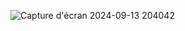 ![Capture d'écran 2024-09-13 204042](https://github.com/user-attachments/assets/669ed8b5-bf95-4313-8d90-27d8171b961f)
